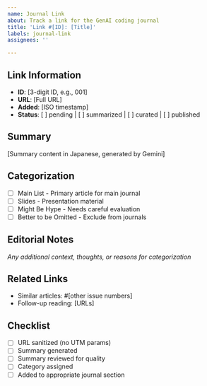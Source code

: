 ```yaml
---
name: Journal Link
about: Track a link for the GenAI coding journal
title: 'Link #[ID]: [Title]'
labels: journal-link
assignees: ''

---
```


## Link Information
- **ID**: [3-digit ID, e.g., 001]
- **URL**: [Full URL]
- **Added**: [ISO timestamp]
- **Status**: [ ] pending | [ ] summarized | [ ] curated | [ ] published

## Summary
[Summary content in Japanese, generated by Gemini]

## Categorization
- [ ] Main List - Primary article for main journal
- [ ] Slides - Presentation material
- [ ] Might Be Hype - Needs careful evaluation
- [ ] Better to be Omitted - Exclude from journals

## Editorial Notes
_Any additional context, thoughts, or reasons for categorization_

## Related Links
- Similar articles: #[other issue numbers]
- Follow-up reading: [URLs]

## Checklist
- [ ] URL sanitized (no UTM params)
- [ ] Summary generated
- [ ] Summary reviewed for quality
- [ ] Category assigned
- [ ] Added to appropriate journal section